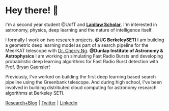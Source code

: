 # Hey there! 👋

I'm a second year student @UofT and **[Laidlaw Scholar](https://laidlawscholars.network/users/peter-ma)**. I'm interested in astronomy, physics, deep learning and the nature of intelligence itself. 

I formally I work on two research projects. **@UC BerkeleySETI** I am building a geometric deep learning model as part of a search pipeline for the MeerKAT telescope with [Dr. Cherry Ng](https://www.dunlap.utoronto.ca/dunlap-people/dr-cherry-ng/). **@Dunlap Institute of Astronomy & Astrophysics** I am working on simulating Fast Radio Bursts and developing probabilistic deep learning algorithms for Fast Radio Burst detection with [Prof. Bryan Gaensler](https://www.dunlap.utoronto.ca/dunlap-people/prof-bryan-gaensler-2/)! 

Previously, I've worked on building the first deep learning based search pipeline using the Greenbank telescope. And during high school, I've been involved in building distributed cloud computing for astronomy research algorithms at Berkeley SETI. 

[Research+Blog](https://peterma.ca/) | [Twitter](https://twitter.com/peterma02) | [Linkedin](https://www.linkedin.com/in/peter-ma-37a917162/)  

